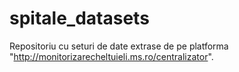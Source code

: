 # spitale_datasets
Repositoriu cu seturi de date extrase de pe platforma "http://monitorizarecheltuieli.ms.ro/centralizator".
